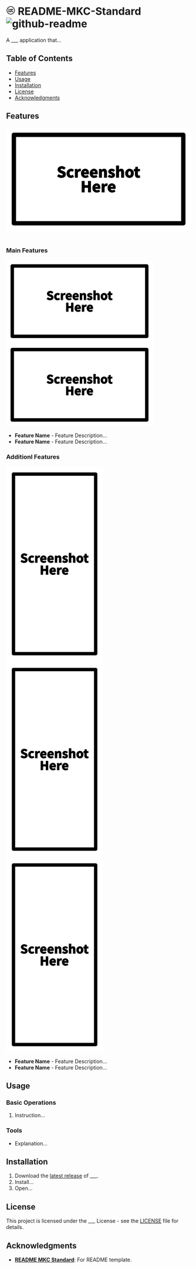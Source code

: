 # ![logo][logo-thumbnail] README-MKC-Standard ![github-readme][app-badge]

A ___ application that...

## Table of Contents
- [Features](#features)
- [Usage](#usage)
- [Installation](#installation)
- [License](#license)
- [Acknowledgments](#acknowledgments)

## Features
![screenshot-landscape][single-landscape] &nbsp;

### Main Features
![screenshot-landscape][double-landscape] &nbsp;
![screenshot-landscape][double-landscape]

- **Feature Name** - Feature Description...
- **Feature Name** - Feature Description...

### Additionl Features
![screenshot-portrait][triple-portrait] &nbsp;
![screenshot-portrait][triple-portrait] &nbsp;
![screenshot-portrait][triple-portrait]

- **Feature Name** - Feature Description...
- **Feature Name** - Feature Description...

## Usage
### Basic Operations
1. Instruction...

### Tools
- Explanation...

## Installation
1. Download the [latest release][release-page] of ___.
2. Install...
3. Open...

## License
This project is licensed under the ___ License - see the [LICENSE](LICENSE) file for details.

## Acknowledgments
- **[README MKC Standard][readme-mkc-standard]**: For README template.


<!-- Reference -->
[logo-thumbnail]: https://github.com/Mindkerchief/README-MKC-Standard/blob/e6aa6e5d50a7de43b5c7d51e576a6eff42c26573/assets/logo-thumbnail.png
[app-badge]: https://img.shields.io/badge/GitHub-README-FFFFFF
[single-landscape]: https://github.com/Mindkerchief/README-MKC-Standard/blob/e6aa6e5d50a7de43b5c7d51e576a6eff42c26573/assets/screenshot-single-landscape.png
[double-landscape]: https://github.com/Mindkerchief/README-MKC-Standard/blob/e6aa6e5d50a7de43b5c7d51e576a6eff42c26573/assets/screenshot-double-landscape.png
[triple-portrait]: https://github.com/Mindkerchief/README-MKC-Standard/blob/e6aa6e5d50a7de43b5c7d51e576a6eff42c26573/assets/screenshot-triple-portrait.png
[release-page]: https://github.com/Mindkerchief/README-MKC-Standard/releases
[readme-mkc-standard]: https://github.com/Mindkerchief/README-MKC-Standard
[description]: link
